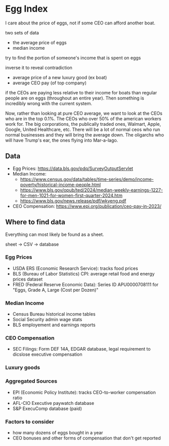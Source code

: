 # Egg Index
I care about the price of eggs, not if some CEO can afford another boat.

two sets of data
- the average price of eggs
- median income

try to find the portion of someone's income that is spent on eggs

inverse it to reveal contradiction

- average price of a new luxury good (ex boat)
- average CEO pay (of top company)

if the CEOs are paying less relative to their income for boats than regular people are on eggs (throughout an entire year). Then something is incredibly wrong with the current system.

Now, rather than looking at pure CEO average, we want to look at the CEOs who are in the top 0.1%. The CEOs who over 50% of the american workers work for. The big corporations, the publically traded ones, Walmart, Apple, Google, United Healthcare, etc. There will be a lot of normal ceos who run normal businesses and they will bring the average down. The oligarchs who will have Trump's ear, the ones flying into Mar-a-lago.

## Data
- Egg Prices: https://data.bls.gov/pdq/SurveyOutputServlet
- Median Income:
    - https://www.census.gov/data/tables/time-series/demo/income-poverty/historical-income-people.html
    - https://www.bls.gov/opub/ted/2024/median-weekly-earnings-1227-for-men-1021-for-women-first-quarter-2024.htm
    - https://www.bls.gov/news.release/pdf/wkyeng.pdf
- CEO Compensation: https://www.epi.org/publication/ceo-pay-in-2023/

## Where to find data
Everything can most likely be found as a sheet.

sheet -> CSV -> database

### Egg Prices
- USDA ERS (Economic Research Service): tracks food prices
- BLS (Bureau of Labor Statistics) CPI: average retail food and energy prices dataset
- FRED (Federal Reserve Economic Data): Series ID APU0000708111 for "Eggs, Grade A, Large (Cost per Dozen)"

### Median Income
- Census Bureau historical income tables
- Social Security admin wage stats
- BLS employement and earnings reports

### CEO Compensation
- SEC Filings: Form DEF 14A, EDGAR database, legal requirement to dicslose executive compensation

### Luxury goods

### Aggregated Sources
- EPI (Economic Policy Institute): tracks CEO-to-worker compensation ratio
- AFL-CIO Executive paywatch database
- S&P ExecuComp database (paid)

### Factors to consider
- how many dozens of eggs bought in a year
- CEO bonuses and other forms of compensation that don't get reported


